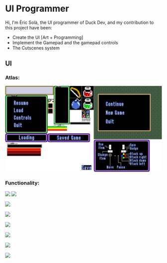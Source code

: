 # UI Programmer

Hi, I'm Èric Solà, the UI programmer of Duck Dev, and my contribution to this project have been:

* Create the UI [Art + Programming]
* Implement the Gamepad and the gamepad controls
* The Cutscenes system


## UI

### Atlas:
![](https://github.com/HeladodePistacho/Prueba1/blob/master/jajasalu2.png?raw=true)
### Functionality:

![](https://i.gyazo.com/b98783dd21f38b0d45a2eb391f851c08.gif) ![](https://i.gyazo.com/dca794d84a79fa87d2c37c68038a9cf1.gif)

![](https://i.gyazo.com/c95e0e47ba26a7406ca8af10074329da.gif)

![](https://i.gyazo.com/9a2b73f747902a35ae8c16ec885f4282.gif)

![](https://i.gyazo.com/0c5433df97115aee2ce07d13dc71eb18.gif)

![](https://i.gyazo.com/2d4cc733c1a181f838596d4adaf32ed1.gif)

![](https://i.gyazo.com/d2bd5d7eb480fae02b5529a259823c75.gif)

![](https://i.gyazo.com/65e3f9346d3e1969ecd8606d926a1a3e.gif)
